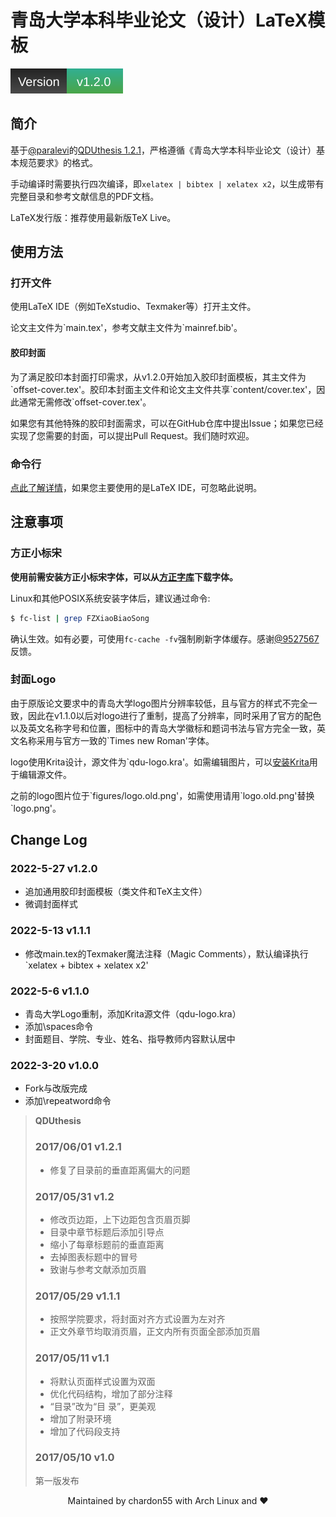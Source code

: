 # 青岛大学本科毕业论文（设计）LaTeX模板

![Version 1.2.0](.github/info/version.svg)

## 简介 
基于[@paralevi](https://github.com/paralevi)的[QDUthesis 1.2.1](https://github.com/paralevi/QDUthesis)，严格遵循《青岛大学本科毕业论文（设计）基本规范要求》的格式。

手动编译时需要执行四次编译，即`xelatex | bibtex | xelatex x2`，以生成带有完整目录和参考文献信息的PDF文档。

LaTeX发行版：推荐使用最新版TeX Live。

## 使用方法

### 打开文件

使用LaTeX IDE（例如TeXstudio、Texmaker等）打开主文件。

论文主文件为\`main.tex'，参考文献主文件为\`mainref.bib'。

#### 胶印封面

为了满足胶印本封面打印需求，从v1.2.0开始加入胶印封面模板，其主文件为\`offset-cover.tex'。胶印本封面主文件和论文主文件共享\`content/cover.tex'，因此通常无需修改\`offset-cover.tex'。

如果您有其他特殊的胶印封面需求，可以在GitHub仓库中提出Issue；如果您已经实现了您需要的封面，可以提出Pull Request。我们随时欢迎。

### 命令行

[点此了解详情](./.github/commandline.md)，如果您主要使用的是LaTeX IDE，可忽略此说明。

## 注意事项

### 方正小标宋

**使用前需安装方正小标宋字体，可以从[方正字库](https://www.foundertype.com)下载字体。**

Linux和其他POSIX系统安装字体后，建议通过命令:
```bash
$ fc-list | grep FZXiaoBiaoSong
```
确认生效。如有必要，可使用`fc-cache -fv`强制刷新字体缓存。感谢[@9527567](https://github.com/9527567)反馈。

### 封面Logo

由于原版论文要求中的青岛大学logo图片分辨率较低，且与官方的样式不完全一致，因此在v1.1.0以后对logo进行了重制，提高了分辨率，同时采用了官方的配色以及英文名称字号和位置，图标中的青岛大学徽标和题词书法与官方完全一致，英文名称采用与官方一致的\`Times new Roman'字体。

logo使用Krita设计，源文件为`qdu-logo.kra'。如需编辑图片，可以[安装Krita](./.github/krita-installation.md)用于编辑源文件。

之前的logo图片位于\`figures/logo.old.png'，如需使用请用\`logo.old.png'替换\`logo.png'。

## Change Log

### 2022-5-27 v1.2.0
- 追加通用胶印封面模板（类文件和TeX主文件）
- 微调封面样式

### 2022-5-13 v1.1.1
- 修改main.tex的Texmaker魔法注释（Magic Comments），默认编译执行\`xelatex + bibtex + xelatex x2'

### 2022-5-6 v1.1.0
- 青岛大学Logo重制，添加Krita源文件（qdu-logo.kra）
- 添加\spaces命令
- 封面题目、学院、专业、姓名、指导教师内容默认居中

### 2022-3-20 v1.0.0
- Fork与改版完成
- 添加\repeatword命令

> **QDUthesis**
> 
> ### 2017/06/01 v1.2.1
> - 修复了目录前的垂直距离偏大的问题
> 
> ### 2017/05/31 v1.2
> - 修改页边距，上下边距包含页眉页脚
> - 目录中章节标题后添加引导点
> - 缩小了每章标题前的垂直距离
> - 去掉图表标题中的冒号
> - 致谢与参考文献添加页眉
> 
> ### 2017/05/29 v1.1.1
> - 按照学院要求，将封面对齐方式设置为左对齐
> - 正文外章节均取消页眉，正文内所有页面全部添加页眉
> 
> ### 2017/05/11 v1.1
> - 将默认页面样式设置为双面
> - 优化代码结构，增加了部分注释
> - “目录”改为“目 录”，更美观
> - 增加了附录环境
> - 增加了代码段支持
> 
> ### 2017/05/10 v1.0
> 第一版发布

<center>Maintained by chardon55 with Arch Linux and ❤️</center>
